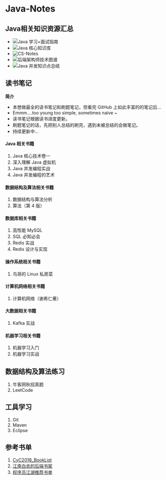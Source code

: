 # Java-Notes
## Java相关知识资源汇总
* ![Java 学习+面试指南](https://github.com/Snailclimb/JavaGuide)
* ![Java 核心知识库](https://github.com/crossoverJie/JCSprout)
* ![CS-Notes](https://github.com/CyC2018/CS-Notes)
* ![后端架构师技术图谱](https://github.com/xingshaocheng/architect-awesome)
* ![Java 并发知识点总结 ](https://github.com/CL0610/Java-concurrency)
## 读书笔记
**简介**<br>
* 本想做最全的读书笔记和刷题笔记，但看完 GitHub 上如此丰富的的笔记后...<br>
* Emmm....too young too simple, sometimes naive ~<br>
* 读书笔记根据读书进度更新。<br>
* 刷题笔记的话，先把别人总结的刷完，遇到未被总结的会做笔记。<br>
* 持续更新中...
#### Java 相关书籍
1. Java 核心技术卷一
2. 深入理解 Java 虚拟机
3. Java 并发编程实战
4. Java 并发编程的艺术

#### 数据结构及算法相关书籍
1. 数据结构与算法分析
2. 算法（第 4 版）

#### 数据库相关书籍
1. 高性能 MySQL
2. SQL 必知必会
3. Redis 实战
4. Redis 设计与实现

#### 操作系统相关书籍
1. 鸟哥的 Linux 私房菜

#### 计算机网络相关书籍
1. 计算机网络（谢希仁著）

#### 大数据相关书籍
1. Kafka 实战

#### 机器学习相关书籍
1. 机器学习入门
1. 机器学习实战

## 数据结构及算法练习
1. 牛客网秋招真题
2. LeetCode

## 工具学习
1. Git
2. Maven
3. Eclipse

## 参考书单
1. [CyC2018_BookList](https://github.com/CyC2018/CS-Notes/blob/master/BOOKLIST.md)
2. [江南白衣的后端书架](http://calvin1978.blogcn.com/articles/javabookshelf.html)
3. [程序员江湖推荐书单](https://blog.csdn.net/a724888/article/details/82026061)

